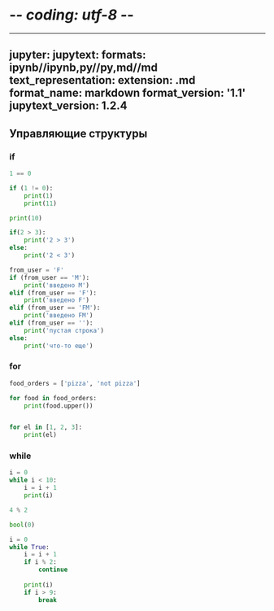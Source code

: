 # -*- coding: utf-8 -*-
---
jupyter:
  jupytext:
    formats: ipynb//ipynb,py//py,md//md
    text_representation:
      extension: .md
      format_name: markdown
      format_version: '1.1'
      jupytext_version: 1.2.4
---

## Управляющие структуры


### if

```python
1 == 0
```

```python
if (1 != 0):
    print(1)
    print(11)

print(10)

```

```python
if(2 > 3):
    print('2 > 3')
else:
    print('2 < 3')
```

```python
from_user = 'F'
if (from_user == 'M'):
    print('введено M')
elif (from_user == 'F'):
    print('введено F')
elif (from_user == 'FM'):
    print('введено FM')
elif (from_user == ''):
    print('пустая строка')
else:
    print('что-то еще')
```

### for

```python
food_orders = ['pizza', 'not pizza']
```

```python
for food in food_orders:
    print(food.upper())
```

```python

for el in [1, 2, 3]:
    print(el)
```

### while

```python
i = 0
while i < 10:
    i = i + 1
    print(i)
```

```python
4 % 2
```

```python
bool(0)
```

```python
i = 0
while True:
    i = i + 1
    if i % 2:
        continue
        
    print(i)
    if i > 9:
        break
```
